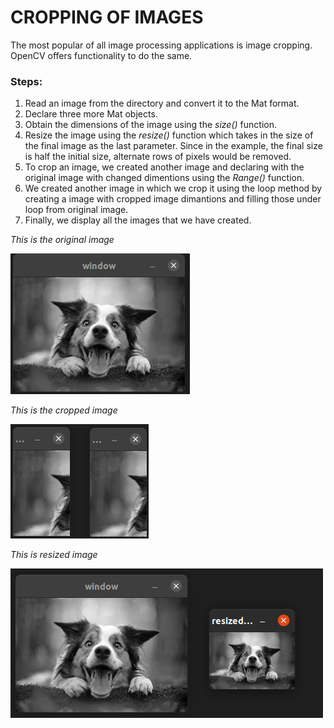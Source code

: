 # CROPPING OF IMAGES

The most popular of all image processing applications is image cropping. OpenCV offers functionality to do the same.

### Steps:
1. Read an image from the directory and convert it to the Mat format.
2. Declare three more Mat objects.
3. Obtain the dimensions of the image using the *size()* function.
4. Resize the image using the *resize()* function which takes in the size of the final image as the last parameter. Since in the example, the final size is half the initial size, alternate rows of pixels would be removed.
5. To crop an image, we created another image and declaring with the original image with changed dimentions using the *Range()* function.
6. We created another image in which we crop it using the loop method by creating a image with cropped image dimantions and filling those under loop from original image.
7. Finally, we display all the images that we have created.

*This is the original image*

![dog](../assets/window.png)

*This is the cropped image*

![cropped](../assets/cropped.png)

*This is resized image*

![resized image](../assets/resized.png)
